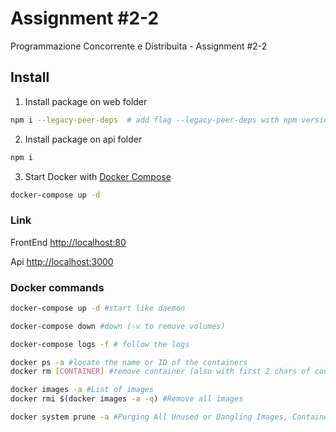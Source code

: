 # Assignment #2-2

Programmazione Concorrente e Distribuita - Assignment #2-2

## Install

1. Install package on web folder

```sh
npm i --legacy-peer-deps  # add flag --legacy-peer-deps with npm version > 7.0
```

2. Install package on api folder

```sh
npm i
```

3. Start Docker with [Docker Compose](https://docs.docker.com/compose/install/)

```sh
docker-compose up -d
```

### Link

FrontEnd
[http://localhost:80](http://localhost:80)

Api
[http://localhost:3000](http://localhost:3000)

### Docker commands

```sh
docker-compose up -d #start like daemon
```

```sh
docker-compose down #down (-v to remove volumes)
```

```sh
docker-compose logs -f # follow the logs
```

```sh
docker ps -a #locate the name or ID of the containers
docker rm [CONTAINER] #remove container (also with first 2 chars of container ID)
```

```sh
docker images -a #List of images
docker rmi $(docker images -a -q) #Remove all images
```

```sh
docker system prune -a #Purging All Unused or Dangling Images, Containers, Volumes, and Networks
```
